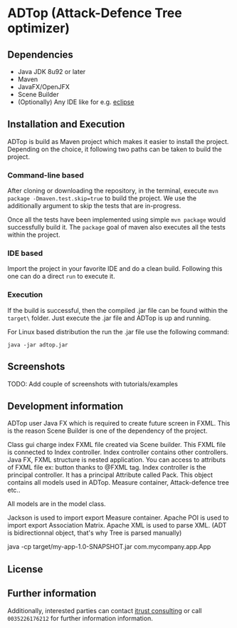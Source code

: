 # ADTop (Attack-Defence Tree optimizer)

<!--- TODO: Add description as introduction, papers --->

## Dependencies

* Java JDK 8u92 or later
* Maven
* JavaFX/OpenJFX
* Scene Builder
* (Optionally) Any IDE like for e.g. [eclipse](https://eclipse.org/ide/)

## Installation and Execution

ADTop is build as Maven project which makes it easier to install the project.
Depending on the choice, it following two paths can be taken to build the project.

### Command-line based

After cloning or downloading the repository, in the terminal, execute ```mvn package -Dmaven.test.skip=true```
to build the project. We use the additionally argument to skip the tests that are in-progress.

Once all the tests have been implemented using simple `mvn package` would successfully build it. The `package` goal of maven
also executes all the tests within the project.

### IDE based

Import the project in your favorite IDE and do a clean build. Following this one can do a direct `run` to execute it.

### Execution

If the build is successful, then the compiled .jar file can be found within the
`target\` folder. Just execute the .jar file and ADTop is up and running.

For Linux based distribution the run the .jar file use the following command:
```
java -jar adtop.jar
```

## Screenshots


TODO: Add couple of screenshots with tutorials/examples

## Development information

ADTop user Java FX which is required to create future screen in FXML. This is the reason Scene Builder is one of the dependency of the project.

Class gui charge index FXML file created via Scene builder. This FXML file is
connected to Index controller. Index controller contains other controllers.
Java FX, FXML structure is nested application. You can access to attributs of
FXML file ex: button thanks to @FXML tag. Index controller is the principal
controller. It has a principal Attribute called Pack. This object contains all
models used in ADTop. Measure container, Attack-defence tree etc..

All models are in the model class.

Jackson is used to import export Measure container.
Apache POI is used to import export Association Matrix.
Apache XML is used to parse XML. (ADT is bidirectionnal object, that's why Tree
is parsed manually)

java -cp target/my-app-1.0-SNAPSHOT.jar com.mycompany.app.App

## License


## Further information

Additionally, interested parties can contact [itrust consulting](https://www.itrust.lu)
or call `0035226176212` for further information information.

